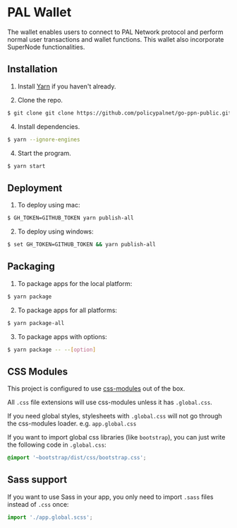 # PAL Wallet
The wallet enables users to connect to PAL Network protocol and
perform normal user transactions and wallet functions. This wallet
also incorporate SuperNode functionalities.

## Installation

1. Install [Yarn](https://yarnpkg.com/en/ "yarn installation") if you haven't already.

2. Clone the repo.

```bash
$ git clone git clone https://github.com/policypalnet/go-ppn-public.git
```

4. Install dependencies.

```bash
$ yarn --ignore-engines
```

4. Start the program.

```bash
$ yarn start
```

## Deployment

1. To deploy using mac:

```bash
$ GH_TOKEN=GITHUB_TOKEN yarn publish-all
```

2. To deploy using windows:

```bash
$ set GH_TOKEN=GITHUB_TOKEN && yarn publish-all
```

## Packaging

1. To package apps for the local platform:

```bash
$ yarn package
```

2. To package apps for all platforms:

```bash
$ yarn package-all
```

3. To package apps with options:

```bash
$ yarn package -- --[option]
```

## CSS Modules

This project is configured to use [css-modules](https://github.com/css-modules/css-modules) out of the box.

All `.css` file extensions will use css-modules unless it has `.global.css`.

If you need global styles, stylesheets with `.global.css` will not go through the
css-modules loader. e.g. `app.global.css`

If you want to import global css libraries (like `bootstrap`), you can just write the following code in `.global.css`:

```css
@import '~bootstrap/dist/css/bootstrap.css';
```

## Sass support

If you want to use Sass in your app, you only need to import `.sass` files instead of `.css` once:

```js
import './app.global.scss';
```